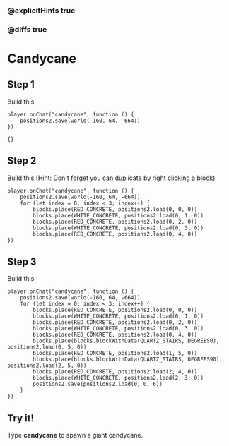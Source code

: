### @explicitHints true

### @diffs true

# Candycane

## Step 1

Build this 

```blocks
player.onChat("candycane", function () {
    positions2.save(world(-160, 64, -664))
})
```

```template
{}
```

## Step 2

Build this (Hint: Don't forget you can duplicate by right clicking a block)

```blocks
player.onChat("candycane", function () {
    positions2.save(world(-160, 64, -664))
    for (let index = 0; index < 3; index++) {
        blocks.place(RED_CONCRETE, positions2.load(0, 0, 0))
        blocks.place(WHITE_CONCRETE, positions2.load(0, 1, 0))
        blocks.place(RED_CONCRETE, positions2.load(0, 2, 0))
        blocks.place(WHITE_CONCRETE, positions2.load(0, 3, 0))
        blocks.place(RED_CONCRETE, positions2.load(0, 4, 0))
})
```

## Step 3

Build this

```blocks
player.onChat("candycane", function () {
    positions2.save(world(-160, 64, -664))
    for (let index = 0; index < 3; index++) {
        blocks.place(RED_CONCRETE, positions2.load(0, 0, 0))
        blocks.place(WHITE_CONCRETE, positions2.load(0, 1, 0))
        blocks.place(RED_CONCRETE, positions2.load(0, 2, 0))
        blocks.place(WHITE_CONCRETE, positions2.load(0, 3, 0))
        blocks.place(RED_CONCRETE, positions2.load(0, 4, 0))
        blocks.place(blocks.blockWithData(QUARTZ_STAIRS, DEGREES0), positions2.load(0, 5, 0))
        blocks.place(RED_CONCRETE, positions2.load(1, 5, 0))
        blocks.place(blocks.blockWithData(QUARTZ_STAIRS, DEGREES90), positions2.load(2, 5, 0))
        blocks.place(RED_CONCRETE, positions2.load(2, 4, 0))
        blocks.place(WHITE_CONCRETE, positions2.load(2, 3, 0))
        positions2.save(positions2.load(0, 0, 6))
    }
})
```

## Try it!

Type **candycane** to spawn a giant candycane.